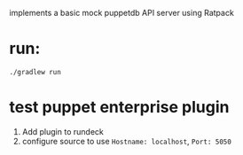 implements a basic mock puppetdb API server using Ratpack

# run:

    ./gradlew run

# test puppet enterprise plugin

1. Add plugin to rundeck
2. configure source to use `Hostname: localhost`, `Port: 5050`
